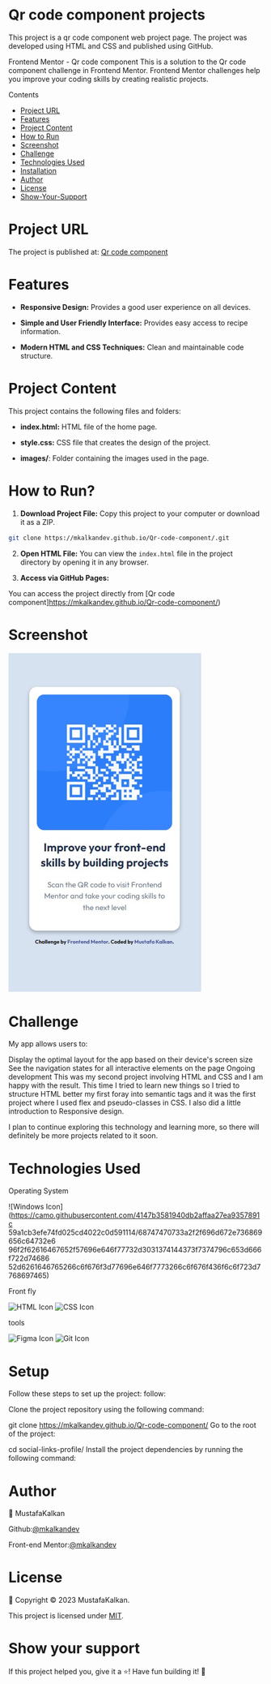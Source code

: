 # Qr code component projects

This project is a qr code component web project page. The project was developed using HTML and CSS and published using GitHub.

Frontend Mentor - Qr code component
This is a solution to the Qr code component challenge in Frontend Mentor. Frontend Mentor challenges help you improve your coding skills by creating realistic projects.

Contents

- [Project URL](#project-urls)
- [Features](#features)
- [Project Content](#project-content)
- [How to Run](#how-to-run)
- [Screenshot](#screenshot)
- [Challenge](#challenge)
- [Technologies Used](#technologies-used)
- [Installation](#installation)
- [Author](#author)
- [License](#license)
- [Show-Your-Support](#show-your-support)

# Project URL

The project is published at: [Qr code component](https://mkalkandev.github.io/Qr-code-component/)

# Features

- **Responsive Design:** Provides a good user experience on all devices.

- **Simple and User Friendly Interface:** Provides easy access to recipe information.

- **Modern HTML and CSS Techniques:** Clean and maintainable code structure.

# Project Content

This project contains the following files and folders:

- **index.html:** HTML file of the home page.

- **style.css:** CSS file that creates the design of the project.

- **images/**: Folder containing the images used in the page.

# How to Run?

1. **Download Project File:**
Copy this project to your computer or download it as a ZIP.

```bash
git clone https://mkalkandev.github.io/Qr-code-component/.git
```

2. **Open HTML File:**
You can view the `index.html` file in the project directory by opening it in any browser.

3. **Access via GitHub Pages:**

You can access the project directly from [Qr code component]https://mkalkandev.github.io/Qr-code-component/)

# Screenshot

![Project Image](./preview-mobile.jpg)

# Challenge

My app allows users to:

Display the optimal layout for the app based on their device's screen size
See the navigation states for all interactive elements on the page
Ongoing development
This was my second project involving HTML and CSS and I am happy with the result. This time I tried to learn new things so I tried to structure HTML better my first foray into semantic tags and it was the first project where I used flex and pseudo-classes in CSS. I also did a little introduction to Responsive design.

I plan to continue exploring this technology and learning more, so there will definitely be more projects related to it soon.

# Technologies Used

Operating System

![Windows Icon](https://camo.githubusercontent.com/4147b3581940db2affaa27ea9357891c 59a1cb3efe74fd025cd4022c0d591114/68747470733a2f2f696d672e736869656c64732e6 96f2f62616467652f57696e646f77732d3031374144373f7374796c653d666f722d74686 52d6261646765266c6f676f3d77696e646f7773266c6f676f436f6c6f723d7768697465)


Front fly

![HTML Icon](https://img.shields.io/badge/HTML-5-red?style=for-the-badge&logo=html5&logoColor=white) ![CSS Icon](https://img.shields.io/badge/CSS-3-blue?style=for-the-badge&logo=css3&logoColor=white)

tools

![Figma Icon](https://img.shields.io/badge/Figma-8A019C?style=for-the-badge&logo=figma&logoColor=white) ![Git Icon](https://img.shields.io/badge/Git-F1502F?style=for-the-badge&logo=git&logoColor=white)

# Setup

Follow these steps to set up the project: follow:

Clone the project repository using the following command:

git clone https://mkalkandev.github.io/Qr-code-component/
Go to the root of the project:

cd social-links-profile/
Install the project dependencies by running the following command:

# Author

👤 MustafaKalkan

Github:<a href="https://github.com/mkalkandev/" target="_blank">@mkalkandev</a>

Front-end Mentor:<a href="https://www.frontendmentor.io/profile/mkalkandev" target="_blank">@mkalkandev</a>

# License

📝 Copyright © 2023 MustafaKalkan.

This project is licensed under [MIT](./LICENSE).

# Show your support

If this project helped you, give it a ⭐️! Have fun building it! 🚀
